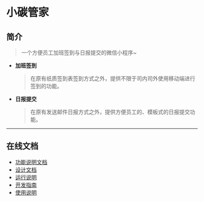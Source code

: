 # 小碳管家


## 简介
> 一个方便员工加班签到与日报提交的微信小程序~
* **加班签到**
    >在原有纸质签到表签到方式之外，提供不限于司内司外使用移动端进行签到的功能。
* **日报提交**
    >在原有发送邮件日报方式之外，提供方便员工的、模板式的日报提交功能。
***

## 在线文档
* [功能说明文档](https://)
* [设计文档](https://)
* [运行说明](https://) 
* [开发指南](https://) 
* [使用说明](https://) 



